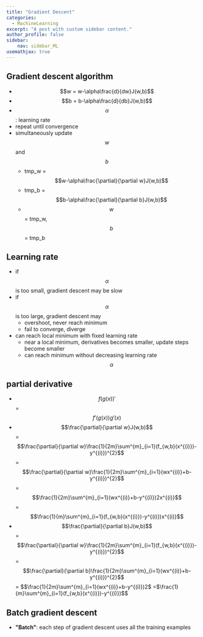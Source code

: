 ```yaml
---
title: "Gradient Descent"
categories:
  - MachineLearning 
excerpt: "A post with custom sidebar content."
author_profile: false
sidebar:
    nav: sidebar_ML
usemathjax: true
---
```


## Gradient descent algorithm
- $$w = w-\alpha\frac{d}{dw}J(w,b)$$
- $$b = b-\alpha\frac{d}{db}J(w,b)$$
- $$\alpha$$: learning rate
- repeat until convergence
- simultaneously update $$w$$ and $$b$$
	- tmp_w = $$w-\alpha\frac{\partial}{\partial w}J(w,b)$$
	- tmp_b = $$b-\alpha\frac{\partial}{\partial b}J(w,b)$$
	- $$w$$ = tmp_w, $$b$$ = tmp_b

## Learning rate
- if $$\alpha$$ is too small, gradient descent may be slow
- if $$\alpha$$ is too large, gradient descent may
	- overshoot, never reach minimum
	- fail to converge, diverge
- can reach local minimum with fixed learning rate
	- near a local minimum, derivatives becomes smaller, update steps become smaller
	- can reach minimum without decreasing learning rate $$\alpha$$

## partial derivative
- $$f(g(x))'$$ = $$f'(g(x))g'(x)$$ 
- $$\frac{\partial}{\partial w}J(w,b)$$ = $$\frac{\partial}{\partial w}\frac{1}{2m}\sum^{m}_{i=1}(f_{w,b}(x^{(i)})-y^{(i)})^{2}$$ = $$\frac{\partial}{\partial w}\frac{1}{2m}\sum^{m}_{i=1}(wx^{(i)}+b-y^{(i)})^{2}$$ = $$\frac{1}{2m}\sum^{m}_{i=1}(wx^{(i)}+b-y^{(i)})2x^{(i)}$$ =$$\frac{1}{m}\sum^{m}_{i=1}(f_{w,b}(x^{(i)})-y^{(i)})x^{(i)}$$ 
- $$\frac{\partial}{\partial b}J(w,b)$$ = $$\frac{\partial}{\partial w}\frac{1}{2m}\sum^{m}_{i=1}(f_{w,b}(x^{(i)})-y^{(i)})^{2}$$ = $$\frac{\partial}{\partial b}\frac{1}{2m}\sum^{m}_{i=1}(wx^{(i)}+b-y^{(i)})^{2}$$ = $$\frac{1}{2m}\sum^{m}_{i=1}(wx^{(i)}+b-y^{(i)})2$ =$\frac{1}{m}\sum^{m}_{i=1}(f_{w,b}(x^{(i)})-y^{(i)})$$

## Batch gradient descent
- **"Batch"**: each step of gradient descent uses all the training examples
